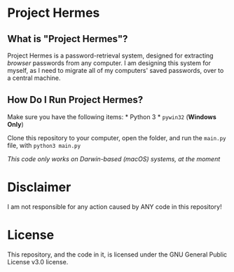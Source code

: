 # Project Hermes
## What is "Project Hermes"?
Project Hermes is a password-retrieval system, designed for extracting *browser* passwords from any computer. I am designing this system for myself, as I need to migrate all of my computers' saved passwords, over to a central machine.

## How Do I Run Project Hermes?
Make sure you have the following items:
	* Python 3
	* `pywin32` (**Windows Only**)

Clone this repository to your computer, open the folder, and run the `main.py` file, with `python3 main.py`

*This code only works on Darwin-based (macOS) systems, at the moment*
# Disclaimer
I am not responsible for any action caused by ANY code in this repository!

# License
This repository, and the code in it, is licensed under the GNU General Public License v3.0 license.
